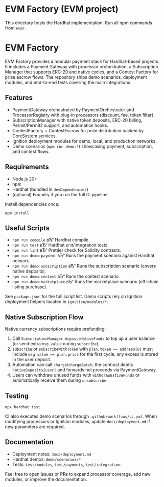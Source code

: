 ﻿# EVM Factory (EVM project)

This directory hosts the Hardhat implementation. Run all npm commands from `evm/`.

# EVM Factory

EVM Factory provides a modular payment stack for Hardhat-based projects. It includes a Payment Gateway with processor orchestration, a Subscription Manager that supports ERC-20 and native cycles, and a Contest Factory for prize escrow flows. The repository ships demo scenarios, deployment modules, and end-to-end tests covering the main integrations.

## Features

- PaymentGateway orchestrated by PaymentOrchestrator and ProcessorRegistry with plug-in processors (discount, fee, token filter).
- SubscriptionManager with native token deposits, ERC-20 billing, Permit/Permit2 support, and automation hooks.
- ContestFactory + ContestEscrow for prize distribution backed by CoreSystem services.
- Ignition deployment modules for demo, local, and production networks.
- Demo scenarios (`npm run demo:*`) showcasing payment, subscription, and contest flows.

## Requirements

- Node.js 20+
- npm
- Hardhat (bundled in `devDependencies`)
- (optional) Foundry if you run the full CI pipeline

Install dependencies once:

```
npm install
```

## Useful Scripts

- `npm run compile` вЂ“ Hardhat compile.
- `npm run test` вЂ“ Hardhat unit/integration tests.
- `npm run lint` вЂ“ Prettier check for Solidity contracts.
- `npm run demo:payment` вЂ“ Runs the payment scenario against Hardhat network.
- `npm run demo:subscription` вЂ“ Runs the subscription scenario (covers native deposits).
- `npm run demo:contest` вЂ“ Runs the contest scenario.
- `npm run demo:marketplace` вЂ“ Runs the marketplace scenario (off-chain listing purchase).

See `package.json` for the full script list. Demo scripts rely on Ignition deployment helpers located in `ignition/modules/*`.

## Native Subscription Flow

Native currency subscriptions require prefunding:

1. Call `SubscriptionManager.depositNativeFunds` to top up a user balance (or send extra `msg.value` during `subscribe`).
2. `subscribe` or `subscribeWithToken` with `plan.token == address(0)` must include `msg.value >= plan.price` for the first cycle; any excess is stored in the user deposit.
3. Automation can call `charge`/`chargeBatch`; the contract debits `nativeDeposits[user]` and forwards net proceeds via PaymentGateway.
4. Users can withdraw unused funds with `withdrawNativeFunds` or automatically receive them during `unsubscribe`.

## Testing

```
npx hardhat test
```

CI also executes demo scenarios through `.github/workflows/ci.yml`. When modifying processors or Ignition modules, update `docs/deployment.md` if new parameters are required.

## Documentation

- Deployment notes: `docs/deployment.md`
- Hardhat demos: `demo/scenarios/*`
- Tests: `test/modules`, `test/payments`, `test/integration`

Feel free to open issues or PRs to expand processor coverage, add new modules, or improve the documentation.
